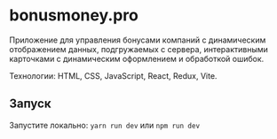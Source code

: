 # bonusmoney.pro

Приложение для управления бонусами компаний с динамическим отображением данных, подгружаемых с сервера, интерактивными карточками с динамическим оформлением и обработкой ошибок.

Технологии: HTML, CSS, JavaScript, React, Redux, Vite.

## Запуск

Запустите локально: `yarn run dev` или `npm run dev`
